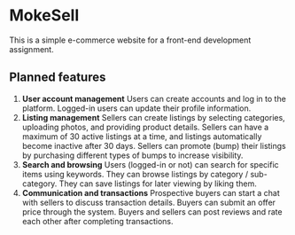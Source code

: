 # MokeSell

This is a simple e-commerce website for a front-end development assignment.

## Planned features

1. **User account management**
   Users can create accounts and log in to the platform. Logged-in users can update their profile information.
2. **Listing management**
   Sellers can create listings by selecting categories, uploading photos, and providing product details. Sellers can have a maximum of 30 active listings at a time, and listings automatically become inactive after 30 days. Sellers can promote (bump) their listings by purchasing different types of bumps to increase visibility.
3. **Search and browsing**
   Users (logged-in or not) can search for specific items using keywords. They can browse listings by category / sub-category. They can save listings for later viewing by liking them.
4. **Communication and transactions**
   Prospective buyers can start a chat with sellers to discuss transaction details. Buyers can submit an offer price through the system. Buyers and sellers can post reviews and rate each other after completing transactions.